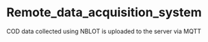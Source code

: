 # Remote_data_acquisition_system
 COD data collected using NBLOT is uploaded to the server via MQTT
